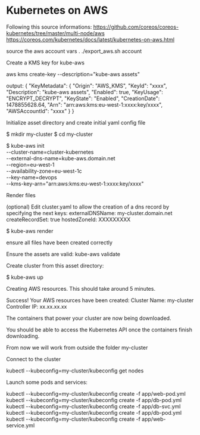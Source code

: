 # Kubernetes on AWS 

Following this source informations:
https://github.com/coreos/coreos-kubernetes/tree/master/multi-node/aws
https://coreos.com/kubernetes/docs/latest/kubernetes-on-aws.html

source the aws account vars
. ./export_aws.sh account

Create a KMS key for kube-aws

aws kms create-key --description="kube-aws assets"

output:
{
    "KeyMetadata": {
        "Origin": "AWS_KMS",
        "KeyId": "xxxx",
        "Description": "kube-aws assets",
        "Enabled": true,
        "KeyUsage": "ENCRYPT_DECRYPT",
        "KeyState": "Enabled",
        "CreationDate": 1478855628.64,
        "Arn": "arn:aws:kms:eu-west-1:xxxx:key/xxxx",
        "AWSAccountId": "xxxx"
    }
}


Initialize asset directory and create initial yaml config file

$ mkdir my-cluster
$ cd my-cluster

$ kube-aws init \
--cluster-name=cluster-kubernetes \
--external-dns-name=kube-aws.domain.net \
--region=eu-west-1 \
--availability-zone=eu-west-1c \
--key-name=devops \
--kms-key-arn="arn:aws:kms:eu-west-1:xxxx:key/xxxx"

Render files

(optional) Edit cluster.yaml to allow the creation of a dns record by specifying the next keys:
externalDNSName: my-cluster.domain.net
createRecordSet: true
hostedZoneId: XXXXXXXXX

$ kube-aws render

ensure all files have been created correctly

Ensure the assets are valid:
kube-aws validate

Create cluster from this asset directory:

$ kube-aws up

Creating AWS resources. This should take around 5 minutes.

Success! Your AWS resources have been created:
Cluster Name:	my-cluster
Controller IP:	xx.xx.xx.xx  

The containers that power your cluster are now being downloaded.

You should be able to access the Kubernetes API once the containers finish downloading.

From now we will work from outside the folder my-cluster

Connect to the cluster

kubectl --kubeconfig=my-cluster/kubeconfig get nodes

Launch some pods and services:

kubectl --kubeconfig=my-cluster/kubeconfig create -f app/web-pod.yml
kubectl --kubeconfig=my-cluster/kubeconfig create -f app/db-pod.yml
kubectl --kubeconfig=my-cluster/kubeconfig create -f app/db-svc.yml
kubectl --kubeconfig=my-cluster/kubeconfig create -f app/db-pod.yml
kubectl --kubeconfig=my-cluster/kubeconfig create -f app/web-service.yml
